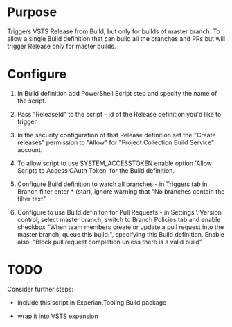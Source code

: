 
# Purpose
Triggers VSTS Release from Build, but only for builds of master branch.
To allow a single Build definition that can build all the branches and PRs but will trigger Release only for master builds.

# Configure

1. In Build definition add PowerShell Script step and specify the name of the script.

2. Pass "ReleaseId" to the script - id of the Release definition you'd like to trigger.

3. In the security configuration of that Release definition set the "Create releases" permission to "Allow" for "Project Collection Build Service" account.

4. To allow script to use SYSTEM_ACCESSTOKEN enable option 'Allow Scripts to Access OAuth Token' for the Build definition.

5. Configure Build definition to watch all branches - in Triggers tab in Branch filter enter * (star), ignore warning that "No branches contain the filter text"

6. Configure to use Build definiton for Pull Requests - in Settings \ Version control, select master branch, switch to Branch Policies tab and enable checkbox "When team members create or update a pull request into the master branch, queue this build:", specifying this Build definition. Enable also: "Block pull request completion unless there is a valid build"


# TODO

Consider further steps:

- include this script in Experian.Tooling.Build package

- wrap it into VSTS expension
